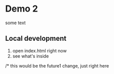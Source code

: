 # Demo 2

some text


## Local development

1. open index.html right now
2. see what's inside


/* this would be the future1 change, just right here